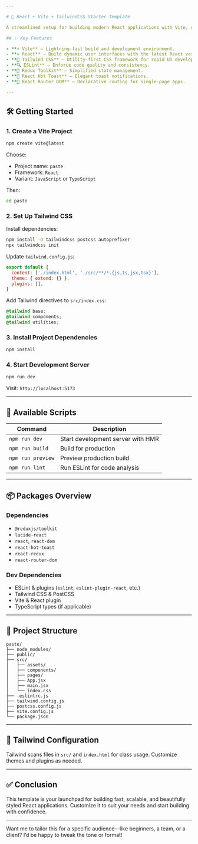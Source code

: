 ```yaml
---

# 🚀 React + Vite + TailwindCSS Starter Template

A streamlined setup for building modern React applications with Vite, styled using Tailwind CSS, and enhanced with essential development tools.

## ✨ Key Features

- **⚡ Vite** – Lightning-fast build and development environment.
- **⚛️ React** – Build dynamic user interfaces with the latest React version.
- **🎨 Tailwind CSS** – Utility-first CSS framework for rapid UI development.
- **🔍 ESLint** – Enforce code quality and consistency.
- **🧠 Redux Toolkit** – Simplified state management.
- **🔔 React Hot Toast** – Elegant toast notifications.
- **🧭 React Router DOM** – Declarative routing for single-page apps.

---
```


## 🛠️ Getting Started

### 1. Create a Vite Project

```bash
npm create vite@latest
```

Choose:
- Project name: `paste`
- Framework: `React`
- Variant: `JavaScript` or `TypeScript`

Then:

```bash
cd paste
```

### 2. Set Up Tailwind CSS

Install dependencies:

```bash
npm install -D tailwindcss postcss autoprefixer
npx tailwindcss init
```

Update `tailwind.config.js`:

```js
export default {
  content: ['./index.html', './src/**/*.{js,ts,jsx,tsx}'],
  theme: { extend: {} },
  plugins: [],
}
```

Add Tailwind directives to `src/index.css`:

```css
@tailwind base;
@tailwind components;
@tailwind utilities;
```

### 3. Install Project Dependencies

```bash
npm install
```

### 4. Start Development Server

```bash
npm run dev
```

Visit: `http://localhost:5173`

---

## 📜 Available Scripts

| Command           | Description                              |
|------------------|------------------------------------------|
| `npm run dev`     | Start development server with HMR        |
| `npm run build`   | Build for production                     |
| `npm run preview` | Preview production build                 |
| `npm run lint`    | Run ESLint for code analysis             |

---

## 📦 Packages Overview

### Dependencies

- `@reduxjs/toolkit`
- `lucide-react`
- `react`, `react-dom`
- `react-hot-toast`
- `react-redux`
- `react-router-dom`

### Dev Dependencies

- ESLint & plugins (`eslint`, `eslint-plugin-react`, etc.)
- Tailwind CSS & PostCSS
- Vite & React plugin
- TypeScript types (if applicable)

---

## 📁 Project Structure

```
paste/
├── node_modules/
├── public/
├── src/
│   ├── assets/
│   ├── components/
│   ├── pages/
│   ├── App.jsx
│   ├── main.jsx
│   └── index.css
├── .eslintrc.js
├── tailwind.config.js
├── postcss.config.js
├── vite.config.js
└── package.json
```

---

## 🎯 Tailwind Configuration

Tailwind scans files in `src/` and `index.html` for class usage. Customize themes and plugins as needed.

---

## ✅ Conclusion

This template is your launchpad for building fast, scalable, and beautifully styled React applications. Customize it to suit your needs and start building with confidence.

---

Want me to tailor this for a specific audience—like beginners, a team, or a client? I’d be happy to tweak the tone or format!
